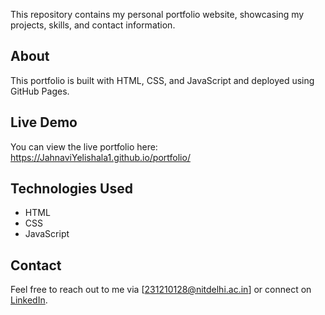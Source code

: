 

This repository contains my personal portfolio website, showcasing my projects, skills, and contact information.

## About

This portfolio is built with HTML, CSS, and JavaScript and deployed using GitHub Pages.

## Live Demo

You can view the live portfolio here:  
https://JahnaviYelishala1.github.io/portfolio/


## Technologies Used

- HTML
- CSS
- JavaScript

## Contact

Feel free to reach out to me via [231210128@nitdelhi.ac.in] or connect on [LinkedIn](https://www.linkedin.com/in/jahnavi-yelishala-3121b9325/).


